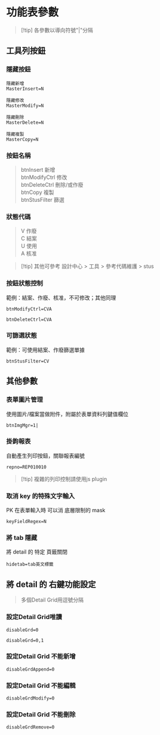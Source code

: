 # 功能表參數

> [!tip] 各參數以導向符號"|"分隔

## 工具列按鈕


### 隱藏按鈕

```
隱藏新增
MasterInsert=N

隱藏修改
MasterModify=N

隱藏刪除
MasterDelete=N

隱藏複製
MasterCopy=N
```

### 按鈕名稱

> btnInsert 新增 \
> btnModifyCtrl 修改 \
> btnDeleteCtrl 刪除/或作廢 \
> btnCopy 複製 \
> btnStusFilter 篩選

### 狀態代碼

> V 作廢 \
> C 結案 \
> U 使用 \
> A 核准

> [!tip] 其他可參考 設計中心 > 工具 > 參考代碼維護 > stus

### 按鈕狀態控制

範例：結案、作廢、核准，不可修改；其他同理
```
btnModifyCtrl=CVA

btnDeleteCtrl=CVA
```

### 可篩選狀態
範例：可使用結案、作廢篩選單據
```
btnStusFilter=CV
```

## 其他參數

### 表單圖片管理

使用圖片/檔案當做附件，附屬於表單資料列鍵值欄位

```
btnImgMgr=1|
```

### 掛鉤報表

自動產生列印按鈕，關聯報表編號

```
repno=REP010010
```

> [!tip] 複雜的列印控制請使用js plugin
>

### 取消 key 的特殊文字輸入
PK 在表單輸入時 可以消 底層限制的 mask

```
keyFieldRegex=N
```

### 將 tab 隱藏
將 detail 的 特定 頁籤關閉

```
hidetab=tab英文標籤
```

## 將 detail 的 右鍵功能設定

> 多個Detail Grid用逗號分隔

### 設定Detail Grid唯讀 

```
disableGrd=0

disableGrd=0,1
```

### 設定Detail Grid 不能新增

```
disableGrdAppend=0
```

### 設定Detail Grid 不能編輯

```
disableGrdModify=0
```

### 設定Detail Grid 不能刪除

```
disableGrdRemove=0
```
